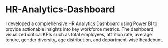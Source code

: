 # HR-Analytics-Dashboard
I developed a comprehensive HR Analytics Dashboard using Power BI to provide actionable insights into key workforce metrics. The dashboard visualized critical KPIs such as total employees, attrition rate, average tenure, gender diversity, age distribution, and department-wise headcount. 
